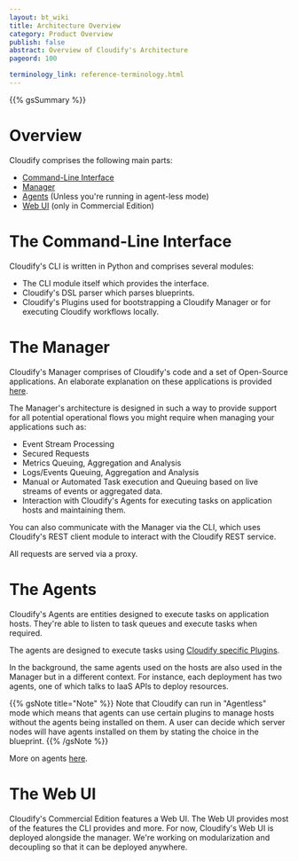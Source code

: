 ```yaml
---
layout: bt_wiki
title: Architecture Overview
category: Product Overview
publish: false
abstract: Overview of Cloudify's Architecture
pageord: 100

terminology_link: reference-terminology.html
---
```

{{% gsSummary %}}

# Overview

Cloudify comprises the following main parts:

* [Command-Line Interface](#the-command-line-interface)
* [Manager](#the-manager)
* [Agents](#the-agents) (Unless you're running in agent-less mode)
* [Web UI](#the-web-ui) (only in Commercial Edition)

# The Command-Line Interface

Cloudify's CLI is written in Python and comprises several modules:

* The CLI module itself which provides the interface.
* Cloudify's DSL parser which parses blueprints.
* Cloudify's Plugins used for bootstrapping a Cloudify Manager or for executing Cloudify workflows locally.


# The Manager

Cloudify's Manager comprises of Cloudify's code and a set of Open-Source applications. An elaborate explanation on these applications is provided [here](overview-components.html).

The Manager's architecture is designed in such a way to provide support for all potential operational flows you might require when managing your applications such as:

* Event Stream Processing
* Secured Requests
* Metrics Queuing, Aggregation and Analysis
* Logs/Events Queuing, Aggregation and Analysis
* Manual or Automated Task execution and Queuing based on live streams of events or aggregated data.
* Interaction with Cloudify's Agents for executing tasks on application hosts and maintaining them.

You can also communicate with the Manager via the CLI, which uses Cloudify's REST client module to interact with the Cloudify REST service.

All requests are served via a proxy.

# The Agents

Cloudify's Agents are entities designed to execute tasks on application hosts. They're able to listen to task queues and execute tasks when required.

The agents are designed to execute tasks using [Cloudify specific Plugins](plugins-general.html).

In the background, the same agents used on the hosts are also used in the Manager but in a different context. For instance, each deployment has two agents, one of which talks to IaaS APIs to deploy resources.

{{% gsNote title="Note" %}}
Note that Cloudify can run in "Agentless" mode which means that agents can use certain plugins to manage hosts without the agents being installed on them. A user can decide which server nodes will have agents installed on them by stating the choice in the blueprint.
{{% /gsNote %}}

More on agents [here](agents-general.html).

# The Web UI

Cloudify's Commercial Edition features a Web UI. The Web UI provides most of the features the CLI provides and more. For now, Cloudify's Web UI is deployed alongside the manager. We're working on modularization and decoupling so that it can be deployed anywhere.
